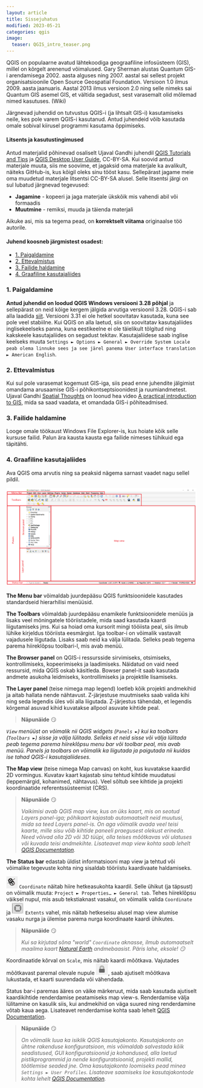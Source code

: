 ```yaml
---
layout: article
title: Sissejuhatus
modified: 2023-05-21
categories: qgis
image:
  teaser: QGIS_intro_teaser.png
---
```


QGIS on populaarne avatud lähtekoodiga geograafiline infosüsteem (GIS), millel on kõrgelt arenenud võimalused. Gary Sherman alustas Quantum GIS-i arendamisega 2002. aasta alguses ning 2007. aastal sai sellest projekt organisatsioonile Open Source Geospatial Foundation. Versioon 1.0 ilmus 2009. aasta jaanuaris. Aastal 2013 ilmus versioon 2.0 ning selle nimeks sai Quantum GIS asemel GIS, et vältida segadust, sest varasemalt olid mõlemad nimed kasutuses. (Wiki)

Järgnevad juhendid on tutvustus QGIS-i (ja lihtsalt GIS-i) kasutamiseks neile, kes pole varem QGIS-i kasutanud. Antud juhendeid võib kasutada omale sobival kiirusel programmi kasutama õppimiseks.

#### Litsents ja kasutustingimused
Antud materjalid põhinevad osaliselt Ujaval Gandhi juhendil [QGIS Tutorials and Tips](https://www.qgistutorials.com/en/docs/introduction.html) ja [QGIS Desktop User Guide](https://docs.qgis.org/3.28/en/docs/user_manual/index.html), CC-BY-SA. Kui soovid antud materjale muuta, siis me soovime, et jagaksid oma materjale ka avalikult, näiteks GitHub-is, kus kõigil oleks sinu tööst kasu. Sellepärast jagame meie oma muudetud materjale litsentsi CC-BY-SA alusel.
Selle litsentsi järgi on sul lubatud järgnevad tegevused:
+ **Jagamine** - kopeeri ja jaga materjale ükskõik mis vahendi abil või formaadis
+ **Muutmine** - remiksi, muuda ja täienda materjali

Aikuke asi, mis sa tegema pead, on **korrektselt viitama** originaalse töö autorile.

#### Juhend koosneb järgmistest osadest:

- [1. Paigaldamine](#1-paigaldamine)
- [2. Ettevalmistus](#2-ettevalmistus)
- [3. Failide haldamine](#3-failide-haldamine)
- [4. Graafiline kasutajaliides](#4-graafiline-kasutajaliides)

### 1. Paigaldamine
**Antud juhendid on loodud QGIS Windows versiooni 3.28 põhjal** ja sellepärast on neid kõige kergem jälgida arvutiga versioonil 3.28.  QGIS-i sab alla laadida [siit](https://qgis.org/en/site/forusers/download.html). Versiooni 3.31 ei ole hetkel soovitatav kasutada, kuna see pole veel stabiilne. Kui QGIS on alla laetud, siis on soovitatav kasutajaliides inglisekeelseks panna, kuna eestikeelne ei ole täielikult tõlgitud ning kakskeele kasutajaliides on segadust tekitav. Kasutajaliidese saab inglise keelseks muuta `Settings ► Options ► General ► Override System Locale peab olema linnuke sees ja see järel panema User interface translation ► American English`.

### 2. Ettevalmistus
Kui sul pole varasemat kogemust GIS-iga, siis pead enne juhendite jälgimist omandama arusaamise GIS-i põhikontseptsioonidest ja ruumiandmetest. Ujaval Gandhi [Spatial Thoughts](https://spatialthoughts.com/) on loonud hea video [A practical introduction to GIS](https://www.youtube.com/watch?v=yfLjnK569XY), mida sa saad vaadata, et omandada GIS-i põhiteadmised. 

### 3. Failide haldamine
Looge omale töökaust Windows File Explorer-is, kus hoiate kõik selle kursuse failid. Palun ära kausta kausta ega failide nimeses tühikuid ega täpitähti.

### 4. Graafiline kasutajaliides
Ava QGIS oma arvutis ning sa peaksid nägema sarnast vaadet nagu sellel pildil.

![image of GUI](../../images/1_user_interface.png)

**The Menu bar** võimaldab juurdepääsu QGIS funktsioonidele kasutades standardseid hierarhilisi menüüsid.

**The Toolbars** võimaldab juurdepääsu enamikele funktsioonidele menüüs ja lisaks veel mõningatele tööriistadele, mida saad kasutada kaardi liigutamiseks jms. Kui sa hoiad oma kursorit mingi tööiista peal, siis ilmub lühike kirjeldus tööriista eesmärgist. Iga toolbar-i on võimalik vastavalt vajadusele liigutada. Lisaks saab neid ka välja lülitada. Selleks peab tegema parema hiireklõpsu toolbari-l, mis avab menüü.

**The Browser panel** on QGIS-i ressursside sirvimiseks, otsimiseks, kontrollimiseks, kopeerimiseks ja laadimiseks. Näidatud on vaid need ressursid, mida QGIS oskab käsitleda. Bowser panel-it saab kasutada andmete asukoha leidmiseks, kontrollimiseks ja projektile lisamiseks.

**The Layer panel** (teise nimega map legend) loetleb kõik projekti andmekihid ja aitab hallata nende nähtavust. Z-järjestuse muutmiseks saab valida kihi ning seda legendis üles või alla liigutada. Z-järjestus tähendab, et legendis kõrgemal asuvad kihid kuvatakse allpool asuvate kihtide peal. 

>**Näpunäide** :smirk:
>
*`View` menüüst on võimalik nii QGIS widgets (`Panels ►`) kui ka toolbars (`Toolbars ►`) sisse ja välja lülitada. Selleks et neid sisse või välja lülitada peab tegema parema hiireklõpsu menu bar või toolbar peal, mis avab menüü. Panels ja toolbars on võimalik ka liigutada ja paigutada nii kuidas ise tahad QGIS-i kasutajaliideses.*

**The Map view** (teise nimega Map canvas) on koht, kus kuvatakse kaardid 2D vormingus. Kuvatav kaart kajastab sinu tehtud kihtide muudatusi (leppemärgid, kohanimed, nähtavus). Veel sõltub see kihtide ja projekti koordinaatide referentssüsteemist (CRS).

>**Näpunäide** :smirk:
>
>*Vaikimisi avab QGIS map view, kus on üks kaart, mis on seotud Layers panel-iga; põhikaart kajastab automaatselt neid muutusi, mida sa teed Layers panel-is. On aga võimalik avada veel teisi kaarte, mille sisu võib kihtide paneeli praegusest olekust erineda. Need võivad olla 2D või 3D tüüpi, olla teises mõõtkavas või ulatuses või kuvada teisi andmekihte. Lisateavet map view kohta saab lehelt [QGIS Documentation](https://docs.qgis.org/3.28/en/docs/user_manual/map_views/map_view.html#setting-additional-map-views).*

**The Status bar** edastab üldist informatsiooni map view ja tehtud või võimalike tegevuste kohta ning sisaldab tööriistu kaardivaate haldamiseks.

![image of coordinate icon](../../images/icon_coordinate.png) `Coordinate` näitab hiire hetkeasukohta kaardil. Selle ühikut (ja täpsust) on võimalik muuta: `Project ► Properties… ► General tab`. Tehes hiireklõpsu väiksel nupul, mis asub tekstiaknast vasakul, on võimalik valida `Coordinate` ja ![image of extent icon](../../images/icon_extents.png) `Extents` vahel, mis näitab hetkeseisu alusel map view alumise vasaku nurga ja ülemise parema nurga koordinaate kaardi ühikutes.

>**Näpunäide** :smirk:
>
>*Kui sa kirjutad sõna "world" `Coordinate` aknasse, ilmub automaatselt maailma kaart [Natural Earth](https://www.naturalearthdata.com/) andmebaasist. Päris lahe, eksole! :smirk:*

Koordinaatide kõrval on `Scale`, mis näitab kaardi mõõtkava. Vajutades mõõtkavast paremal olevale nupule ![image of lock icon](../../images/icon_lock.png), saab ajutiselt mõõtkava lukustada, et kaarti suurendada või vähendada. 

Status bar-i paremas ääres on väike märkeruut, mida saab kasutada ajutiselt kaardikihtide renderdamise peatamiseks map view-s. Renderdamise välja lülitamine on kasulik siis, kui andmekihid on väga suured ning renderdamine võtab kaua aega. Lisateavet renderdamise kohta saab lehelt [QGIS Documentation](https://docs.qgis.org/3.28/en/docs/user_manual/map_views/map_view.html#controlling-map-rendering).

> **Näpunäide** :smirk:
>
>*On võimalik luua ka isiklik QGIS kasutajakonto. Kasutajakonto on ühtne rakenduse konfiguratsioon, mis võimaldab salvestada kõik seadistused, GUI konfiguratsioonid ja kohandused, alla laetud pistikprogrammid ja nende konfiguratsioonid, projekti mallid, töötlemise seaded jne. Oma kasutajakonto loomiseks pead minea `Settings ► User Profiles`. Lisateave saamiseks loe kasutajakontode kohta lehelt [QGIS Documentation](https://docs.qgis.org/3.28/en/docs/user_manual/introduction/qgis_configuration.html#working-with-user-profiles).*

